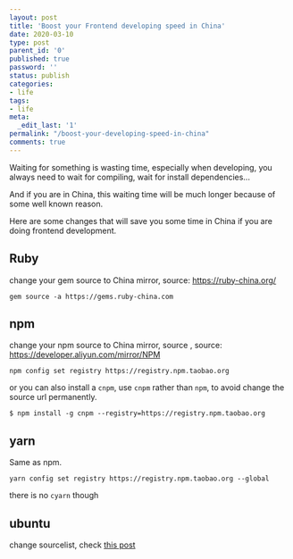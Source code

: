 ```yaml
---
layout: post
title: 'Boost your Frontend developing speed in China'
date: 2020-03-10
type: post
parent_id: '0'
published: true
password: ''
status: publish
categories:
- life
tags:
- life
meta:
  _edit_last: '1'
permalink: "/boost-your-developing-speed-in-china"
comments: true
---
```


Waiting for something is wasting time, especially when developing, you always need to wait for compiling, wait for install dependencies...

And if you are in China, this waiting time will be much longer because of some well known reason. 

Here are some changes that will save you some time in China if you are doing frontend development. 

## Ruby

change your gem source to China mirror, source: https://ruby-china.org/
```
gem source -a https://gems.ruby-china.com
```

## npm
change your npm source to China mirror, source , source: https://developer.aliyun.com/mirror/NPM
```
npm config set registry https://registry.npm.taobao.org
```

or you can also install a `cnpm`, use `cnpm` rather than `npm`, to avoid change the source url permanently.
```
$ npm install -g cnpm --registry=https://registry.npm.taobao.org
``` 

## yarn
Same as npm.

```
yarn config set registry https://registry.npm.taobao.org --global
```
there is no `cyarn` though

## ubuntu
change sourcelist, check [this post](https://momane.com/change-ubuntu-18.04-source-to-china-mirror)






